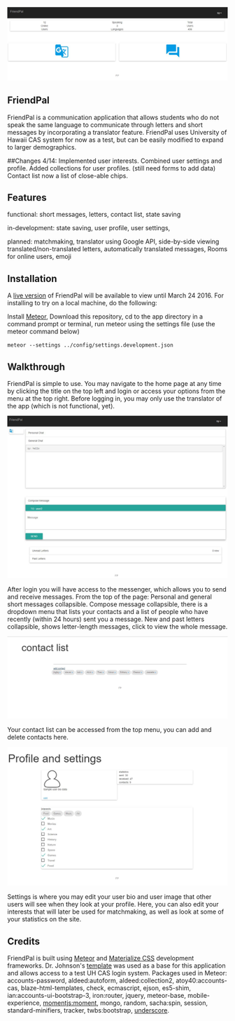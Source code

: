 ![](Home.JPG)

## FriendPal
FriendPal is a communication application that allows students who do not speak the same language to communicate
through letters and short messages by incorporating a translator feature. FriendPal uses University of Hawaii CAS system
for now as a test, but can be easily modified to expand to larger demographics.

##Changes
4/14:
Implemented user interests.
Combined user settings and profile.
Added collections for user profiles. (still need forms to add data)
Contact list now a list of close-able chips.

## Features
functional:
short messages,
letters,
contact list,
state saving

in-development:
state saving,
user profile,
user settings,

planned:
matchmaking,
translator using Google API,
side-by-side viewing translated/non-translated letters,
automatically translated messages,
Rooms for online users,
emoji

## Installation
A [live version](http://www.friendpal.meteor.com) of FriendPal will be available to view until March 24 2016. For
installing to try on a local machine, do the following:

Install [Meteor](https://www.meteor.com/),
Download this repository,
cd to the app directory in a command prompt or terminal,
run meteor using the settings file (use the meteor command below)

```
meteor --settings ../config/settings.development.json
```

## Walkthrough
FriendPal is simple to use. You may navigate to the home page at any time by clicking the title on the top left and login
or access your options from the menu at the top right. Before logging in, you may only use the translator
of the app (which is not functional, yet).

![](Messenger.JPG)

After login you will have access to the messenger, which allows you to send and receive messages.
From the top of the page: Personal and general short messages collapsible. Compose message collapsible, there is a
dropdown menu that lists your contacts and a list of people who have recently (within 24 hours) sent you a message.
New and past letters collapsible, shows letter-length messages, click to view the whole message.

![](Contacts.JPG)

Your contact list can be accessed from the top menu, you can add and delete contacts here.

![](Settings.JPG)

Settings is where you may edit your user bio and user image that other users will see when they look at your profile. Here, you can also  edit your interests that will later be used for matchmaking, as well as look at some of your statistics on the site.

## Credits
FriendPal is built using [Meteor](https://www.meteor.com/) and [Materialize CSS](http://materializecss.com/)
development frameworks.
Dr. Johnson's [template](https://githu.com/ics-software-engineering/meteor-example-uh-cas) was used as a base
for this application and allows access to a test UH CAS login system.
Packages used in Meteor: accounts-password, aldeed:autoform, aldeed:collection2, atoy40:accounts-cas,
blaze-html-templates, check, ecmascript, ejson, es5-shim, ian:accounts-ui-bootstrap-3, iron:router, jquery,
meteor-base, mobile-experience, [momentjs:moment](http://momentjs.com), mongo, random, sacha:spin, session, standard-minifiers, tracker,
twbs:bootstrap, [underscore](http://underscorejs.org/).





